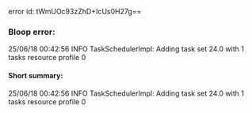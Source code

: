 error id: tWmUOc93zZhD+IcUs0H27g==
### Bloop error:

25/06/18 00:42:56 INFO TaskSchedulerImpl: Adding task set 24.0 with 1 tasks resource profile 0
#### Short summary: 

25/06/18 00:42:56 INFO TaskSchedulerImpl: Adding task set 24.0 with 1 tasks resource profile 0